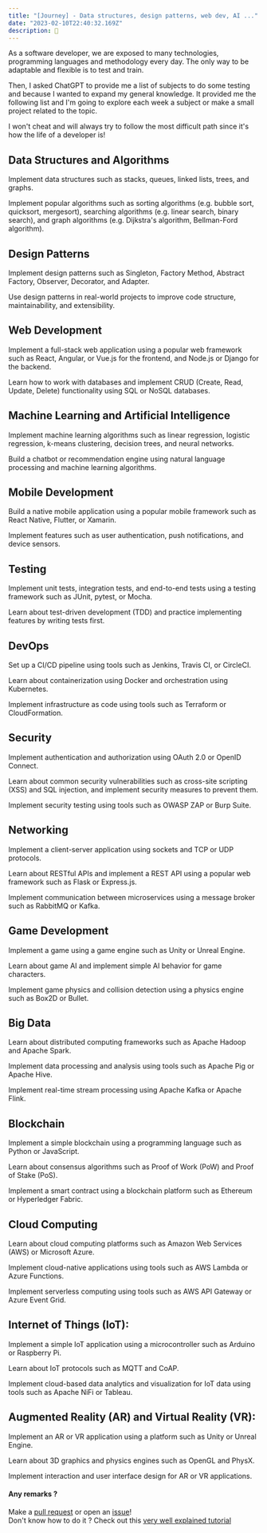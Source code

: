 ```yaml
---
title: "[Journey] - Data structures, design patterns, web dev, AI ..."
date: "2023-02-10T22:40:32.169Z"
description: 🚀
---
```


As a software developer, we are exposed to many technologies, programming languages and methodology every day. The only way to be adaptable and flexible is to test and train.

Then, I asked ChatGPT to provide me a list of subjects to do some testing and because I wanted to expand my general knowledge.
It provided me the following list and I'm going to explore each week a subject or make a small project related to the topic.

I won't cheat and will always try to follow the most difficult path since it's how the life of a developer is!

## Data Structures and Algorithms

Implement data structures such as stacks, queues, linked lists, trees, and graphs.

Implement popular algorithms such as sorting algorithms (e.g. bubble sort, quicksort, mergesort), searching algorithms (e.g. linear search, binary search), and graph algorithms (e.g. Dijkstra's algorithm, Bellman-Ford algorithm).

## Design Patterns

Implement design patterns such as Singleton, Factory Method, Abstract Factory, Observer, Decorator, and Adapter.

Use design patterns in real-world projects to improve code structure, maintainability, and extensibility.

## Web Development

Implement a full-stack web application using a popular web framework such as React, Angular, or Vue.js for the frontend, and Node.js or Django for the backend.

Learn how to work with databases and implement CRUD (Create, Read, Update, Delete) functionality using SQL or NoSQL databases.

## Machine Learning and Artificial Intelligence

Implement machine learning algorithms such as linear regression, logistic regression, k-means clustering, decision trees, and neural networks.

Build a chatbot or recommendation engine using natural language processing and machine learning algorithms.

## Mobile Development

Build a native mobile application using a popular mobile framework such as React Native, Flutter, or Xamarin.

Implement features such as user authentication, push notifications, and device sensors.

## Testing

Implement unit tests, integration tests, and end-to-end tests using a testing framework such as JUnit, pytest, or Mocha.

Learn about test-driven development (TDD) and practice implementing features by writing tests first.

## DevOps

Set up a CI/CD pipeline using tools such as Jenkins, Travis CI, or CircleCI.

Learn about containerization using Docker and orchestration using Kubernetes.

Implement infrastructure as code using tools such as Terraform or CloudFormation.

## Security

Implement authentication and authorization using OAuth 2.0 or OpenID Connect.

Learn about common security vulnerabilities such as cross-site scripting (XSS) and SQL injection, and implement security measures to prevent them.

Implement security testing using tools such as OWASP ZAP or Burp Suite.

## Networking

Implement a client-server application using sockets and TCP or UDP protocols.

Learn about RESTful APIs and implement a REST API using a popular web framework such as Flask or Express.js.

Implement communication between microservices using a message broker such as RabbitMQ or Kafka.

## Game Development

Implement a game using a game engine such as Unity or Unreal Engine.

Learn about game AI and implement simple AI behavior for game characters.

Implement game physics and collision detection using a physics engine such as Box2D or Bullet.

## Big Data

Learn about distributed computing frameworks such as Apache Hadoop and Apache Spark.

Implement data processing and analysis using tools such as Apache Pig or Apache Hive.

Implement real-time stream processing using Apache Kafka or Apache Flink.

## Blockchain

Implement a simple blockchain using a programming language such as Python or JavaScript.

Learn about consensus algorithms such as Proof of Work (PoW) and Proof of Stake (PoS).

Implement a smart contract using a blockchain platform such as Ethereum or Hyperledger Fabric.

## Cloud Computing

Learn about cloud computing platforms such as Amazon Web Services (AWS) or Microsoft Azure.

Implement cloud-native applications using tools such as AWS Lambda or Azure Functions.

Implement serverless computing using tools such as AWS API Gateway or Azure Event Grid.

## Internet of Things (IoT):

Implement a simple IoT application using a microcontroller such as Arduino or Raspberry Pi.

Learn about IoT protocols such as MQTT and CoAP.

Implement cloud-based data analytics and visualization for IoT data using tools such as Apache NiFi or Tableau.

## Augmented Reality (AR) and Virtual Reality (VR):

Implement an AR or VR application using a platform such as Unity or Unreal Engine.

Learn about 3D graphics and physics engines such as OpenGL and PhysX.

Implement interaction and user interface design for AR or VR applications.


#### Any remarks ?

Make a [pull request](https://github.com/ackermannQ/quentinackermann) or open an [issue](https://github.com/ackermannQ/quentinackermann/issues)!  
Don't know how to do it ? Check out this [very well explained tutorial](https://opensource.com/article/19/7/create-pull-request-github)
